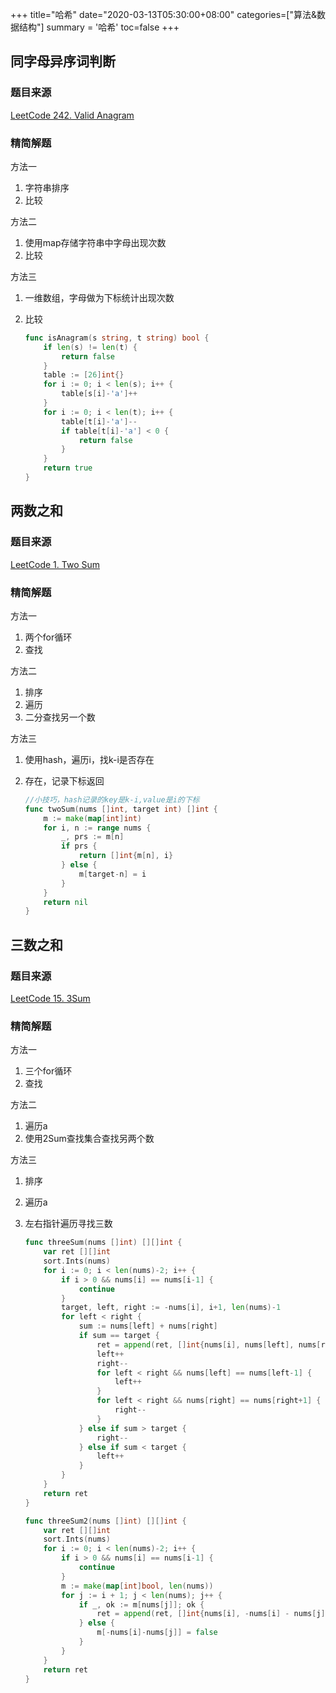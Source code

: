 +++
title="哈希"
date="2020-03-13T05:30:00+08:00"
categories=["算法&数据结构"]
summary = '哈希'
toc=false
+++

同字母异序词判断
----------------

### 题目来源

[LeetCode 242. Valid Anagram](https://leetcode.com/problems/valid-anagram/)

### 精简解题

方法一

1.	字符串排序
2.	比较

方法二

1.	使用map存储字符串中字母出现次数
2.	比较

方法三

1.	一维数组，字母做为下标统计出现次数
2.	比较

	```go
	func isAnagram(s string, t string) bool {
		if len(s) != len(t) {
			return false
		}
		table := [26]int{}
		for i := 0; i < len(s); i++ {
			table[s[i]-'a']++
		}
		for i := 0; i < len(t); i++ {
			table[t[i]-'a']--
			if table[t[i]-'a'] < 0 {
				return false
			}
		}
		return true
	}
	```

两数之和
--------

### 题目来源

[LeetCode 1. Two Sum](https://leetcode.com/problems/two-sum/)

### 精简解题

方法一

1.	两个for循环
2.	查找

方法二

1.	排序
2.	遍历
3.	二分查找另一个数

方法三

1.	使用hash，遍历i，找k-i是否存在
2.	存在，记录下标返回

	```go
	//小技巧，hash记录的key是k-i,value是i的下标
	func twoSum(nums []int, target int) []int {
		m := make(map[int]int)
		for i, n := range nums {
			_, prs := m[n]
			if prs {
				return []int{m[n], i}
			} else {
				m[target-n] = i
			}
		}
		return nil
	}
	```

三数之和
--------

### 题目来源

[LeetCode 15. 3Sum](https://leetcode.com/problems/3sum/)

### 精简解题

方法一

1.	三个for循环
2.	查找

方法二

1.	遍历a
2.	使用2Sum查找集合查找另两个数

方法三

1.	排序
2.	遍历a
3.	左右指针遍历寻找三数

	```go
	func threeSum(nums []int) [][]int {
		var ret [][]int
		sort.Ints(nums)
		for i := 0; i < len(nums)-2; i++ {
			if i > 0 && nums[i] == nums[i-1] {
				continue
			}
			target, left, right := -nums[i], i+1, len(nums)-1
			for left < right {
				sum := nums[left] + nums[right]
				if sum == target {
					ret = append(ret, []int{nums[i], nums[left], nums[right]})
					left++
					right--
					for left < right && nums[left] == nums[left-1] {
						left++
					}
					for left < right && nums[right] == nums[right+1] {
						right--
					}
				} else if sum > target {
					right--
				} else if sum < target {
					left++
				}
			}
		}
		return ret
	}

	func threeSum2(nums []int) [][]int {
		var ret [][]int
		sort.Ints(nums)
		for i := 0; i < len(nums)-2; i++ {
			if i > 0 && nums[i] == nums[i-1] {
				continue
			}
			m := make(map[int]bool, len(nums))
			for j := i + 1; j < len(nums); j++ {
				if _, ok := m[nums[j]]; ok {
					ret = append(ret, []int{nums[i], -nums[i] - nums[j], nums[j]})
				} else {
					m[-nums[i]-nums[j]] = false
				}
			}
		}
		return ret
	}
	```

